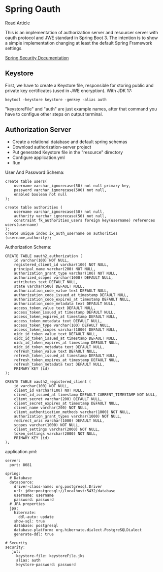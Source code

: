 # Spring Oauth

[Read Article](https://article)

This is an implementation of authorization server and resourcer server with oauth protocol and JWE standard in Spring Boot 3.
The intention is to show a simple implementation changing at least the default Spring Framework settings.

[Spring Security Documentation](https://docs.spring.io/spring-security/reference/servlet/getting-started.html)


## Keystore

First, we have to create a Keystore file, responsible for storing public and private key certificates (used in JWE encryption).
With JDK 17:

```
keytool -keystore keystore -genkey -alias auth
```

"keystoreFile" and "auth" are just example names, after that command you have to configue other steps on output terminal.


## Authorization Server

- Create a relational database and default spring schemas
- Download authorization-server project
- Put generated Keystore file in the "resource" directory
- Configure application.yml
- Run


User And Password Schema:
```
create table users(
	username varchar_ignorecase(50) not null primary key,
	password varchar_ignorecase(500) not null,
	enabled boolean not null
);

create table authorities (
	username varchar_ignorecase(50) not null,
	authority varchar_ignorecase(50) not null,
	constraint fk_authorities_users foreign key(username) references users(username)
);
create unique index ix_auth_username on authorities (username,authority);
```

Authorization Schema:
```
CREATE TABLE oauth2_authorization (
    id varchar(100) NOT NULL,
    registered_client_id varchar(100) NOT NULL,
    principal_name varchar(200) NOT NULL,
    authorization_grant_type varchar(100) NOT NULL,
    authorized_scopes varchar(1000) DEFAULT NULL,
    attributes text DEFAULT NULL,
    state varchar(500) DEFAULT NULL,
    authorization_code_value text DEFAULT NULL,
    authorization_code_issued_at timestamp DEFAULT NULL,
    authorization_code_expires_at timestamp DEFAULT NULL,
    authorization_code_metadata text DEFAULT NULL,
    access_token_value text DEFAULT NULL,
    access_token_issued_at timestamp DEFAULT NULL,
    access_token_expires_at timestamp DEFAULT NULL,
    access_token_metadata text DEFAULT NULL,
    access_token_type varchar(100) DEFAULT NULL,
    access_token_scopes varchar(1000) DEFAULT NULL,
    oidc_id_token_value text DEFAULT NULL,
    oidc_id_token_issued_at timestamp DEFAULT NULL,
    oidc_id_token_expires_at timestamp DEFAULT NULL,
    oidc_id_token_metadata text DEFAULT NULL,
    refresh_token_value text DEFAULT NULL,
    refresh_token_issued_at timestamp DEFAULT NULL,
    refresh_token_expires_at timestamp DEFAULT NULL,
    refresh_token_metadata text DEFAULT NULL,
    PRIMARY KEY (id)
);

CREATE TABLE oauth2_registered_client (
    id varchar(100) NOT NULL,
    client_id varchar(100) NOT NULL,
    client_id_issued_at timestamp DEFAULT CURRENT_TIMESTAMP NOT NULL,
    client_secret varchar(200) DEFAULT NULL,
    client_secret_expires_at timestamp DEFAULT NULL,
    client_name varchar(200) NOT NULL,
    client_authentication_methods varchar(1000) NOT NULL,
    authorization_grant_types varchar(1000) NOT NULL,
    redirect_uris varchar(1000) DEFAULT NULL,
    scopes varchar(1000) NOT NULL,
    client_settings varchar(2000) NOT NULL,
    token_settings varchar(2000) NOT NULL,
    PRIMARY KEY (id)
);
```

application.yml:
```
server:
  port: 8081

spring:
  # Database
  datasource:
    driver-class-name: org.postgresql.Driver
    url: jdbc:postgresql://localhost:5432/database
    username: username
    password: password
  # JPA properties
  jpa:
    hibernate:
      ddl-auto: update
    show-sql: true
    database: postgresql
    database-platform: org.hibernate.dialect.PostgreSQLDialect
    generate-ddl: true

# Security
security:
   jwt:
     keystore-file: keystoreFile.jks
     alias: auth
     keystore-password: password
```
